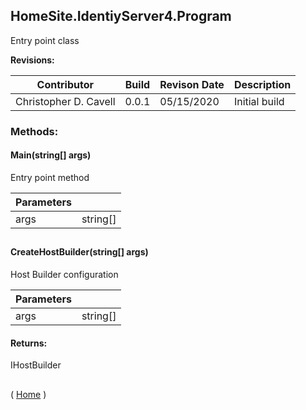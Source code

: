 ﻿
<a name='HomeSite.IdentiyServer4.Program'></a>

## HomeSite.IdentiyServer4.Program
Entry point class

__Revisions:__

| Contributor | Build | Revison Date | Description |
|-------------|-------|--------------|-------------|
| Christopher D. Cavell | 0.0.1 | 05/15/2020 | Initial build |


### Methods:
#### Main(string[] args)

Entry point method

|Parameters| |
| - | - |
|args|string[]|
## 
#### CreateHostBuilder(string[] args)

Host Builder configuration

|Parameters| |
| - | - |
|args|string[]|

#### Returns:
IHostBuilder 
## 

( [Home](Home) )

